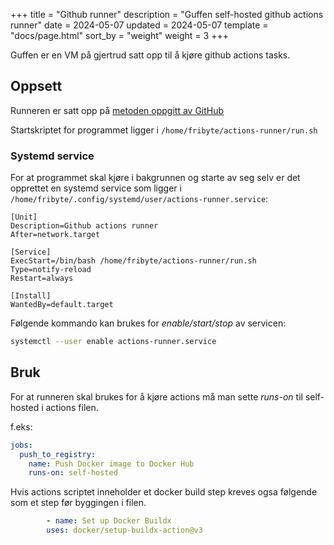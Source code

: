 +++
title = "Github runner"
description = "Guffen self-hosted github actions runner"
date = 2024-05-07
updated = 2024-05-07
template = "docs/page.html"
sort_by = "weight"
weight = 3
+++

Guffen er en VM på gjertrud satt opp til å kjøre github actions tasks.

## Oppsett
Runneren er satt opp på [metoden oppgitt av GitHub](https://docs.github.com/en/actions/hosting-your-own-runners/managing-self-hosted-runners/adding-self-hosted-runners#adding-a-self-hosted-runner-to-a-repository)

Startskriptet for programmet ligger i `/home/fribyte/actions-runner/run.sh`

### Systemd service
For at programmet skal kjøre i bakgrunnen og starte av seg selv er det opprettet en systemd service som ligger i `/home/fribyte/.config/systemd/user/actions-runner.service`:

```
[Unit]
Description=Github actions runner
After=network.target

[Service]
ExecStart=/bin/bash /home/fribyte/actions-runner/run.sh
Type=notify-reload
Restart=always

[Install]
WantedBy=default.target
```

Følgende kommando kan brukes for *enable/start/stop* av servicen:
```bash
systemctl --user enable actions-runner.service
```

## Bruk
For at runneren skal brukes for å kjøre actions må man sette *runs-on* til self-hosted i actions filen.

 f.eks:
```yaml
jobs:
  push_to_registry:
    name: Push Docker image to Docker Hub
    runs-on: self-hosted
```

Hvis actions scriptet inneholder et docker build step kreves ogsa følgende som et step før byggingen i filen.
```yaml
        - name: Set up Docker Buildx
        uses: docker/setup-buildx-action@v3
```